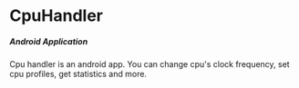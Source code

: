 <html>
	<head>
		<title>CpuHandler Android app</title>
	</head>
	<body>
		<div id="content">
			<div id="header">
				<h1>CpuHandler</h1> <h5>Android Application</h5>
			</div>
			<div id="mainContent">
			<p>Cpu handler is an android app. You can change cpu's clock frequency,
			 set cpu profiles, get statistics and more.</p>
			</div>
		</div>
	</body>
</html>
